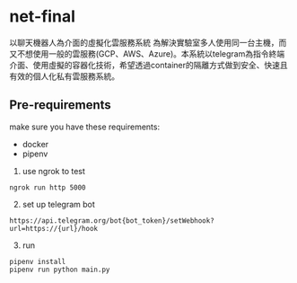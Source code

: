 # net-final
以聊天機器人為介面的虛擬化雲服務系統
為解決實驗室多人使用同一台主機，而又不想使用一般的雲服務(GCP、AWS、Azure)。本系統以telegram為指令終端介面、使用虛擬的容器化技術，希望透過container的隔離方式做到安全、快速且有效的個人化私有雲服務系統。

## Pre-requirements
make sure you have these requirements:
* docker
* pipenv
 

1. use ngrok to test
```
ngrok run http 5000
```
2. set up telegram bot
```
https://api.telegram.org/bot{bot_token}/setWebhook?url=https://{url}/hook
```
3. run
```
pipenv install
pipenv run python main.py
```
